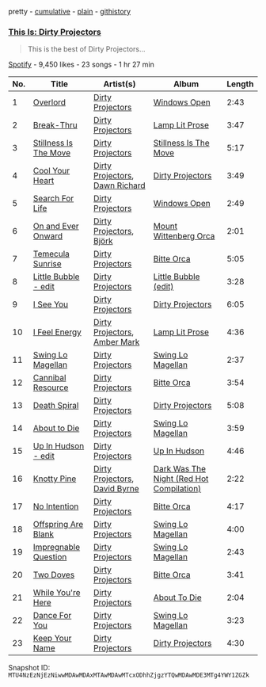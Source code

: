 pretty - [cumulative](/playlists/cumulative/37i9dQZF1DX7FW3TjTduV4.md) - [plain](/playlists/plain/37i9dQZF1DX7FW3TjTduV4) - [githistory](https://github.githistory.xyz/mackorone/spotify-playlist-archive/blob/main/playlists/plain/37i9dQZF1DX7FW3TjTduV4)

### [This Is: Dirty Projectors](https://open.spotify.com/playlist/37i9dQZF1DX7FW3TjTduV4)

> This is the best of Dirty Projectors...

[Spotify](https://open.spotify.com/user/spotify) - 9,450 likes - 23 songs - 1 hr 27 min

| No. | Title | Artist(s) | Album | Length |
|---|---|---|---|---|
| 1 | [Overlord](https://open.spotify.com/track/1p2HobTuJiU60vLMA0wDH5) | [Dirty Projectors](https://open.spotify.com/artist/5VF0YkVLeVD4ytyiyVSIiF) | [Windows Open](https://open.spotify.com/album/20aYfhm4JHrxx5hSOzL3pB) | 2:43 |
| 2 | [Break\-Thru](https://open.spotify.com/track/65tjr5cWJmsA8KHVvuC7b2) | [Dirty Projectors](https://open.spotify.com/artist/5VF0YkVLeVD4ytyiyVSIiF) | [Lamp Lit Prose](https://open.spotify.com/album/03CZTX0lcoZGy71rOHnDxn) | 3:47 |
| 3 | [Stillness Is The Move](https://open.spotify.com/track/4FM5R4eOgehEPyNzo61d7l) | [Dirty Projectors](https://open.spotify.com/artist/5VF0YkVLeVD4ytyiyVSIiF) | [Stillness Is The Move](https://open.spotify.com/album/09FIuekyTr6bEsIA5Rob3e) | 5:17 |
| 4 | [Cool Your Heart](https://open.spotify.com/track/2qsYkMBBRTqlSSifKTDM1F) | [Dirty Projectors](https://open.spotify.com/artist/5VF0YkVLeVD4ytyiyVSIiF), [Dawn Richard](https://open.spotify.com/artist/6pSsE5y0uJMwYj83KrPyf9) | [Dirty Projectors](https://open.spotify.com/album/6HA2YKWabsGi6XWkhWoZuA) | 3:49 |
| 5 | [Search For Life](https://open.spotify.com/track/62hhW2dmaw6js7oIeiAEHT) | [Dirty Projectors](https://open.spotify.com/artist/5VF0YkVLeVD4ytyiyVSIiF) | [Windows Open](https://open.spotify.com/album/20aYfhm4JHrxx5hSOzL3pB) | 2:49 |
| 6 | [On and Ever Onward](https://open.spotify.com/track/6pn7hljG8QY8aSvfjdyu7I) | [Dirty Projectors](https://open.spotify.com/artist/5VF0YkVLeVD4ytyiyVSIiF), [Björk](https://open.spotify.com/artist/7w29UYBi0qsHi5RTcv3lmA) | [Mount Wittenberg Orca](https://open.spotify.com/album/1C9sn8azB8qNZyPSCgkNJz) | 2:01 |
| 7 | [Temecula Sunrise](https://open.spotify.com/track/387fL0jxduDgSg9Xy5yUrH) | [Dirty Projectors](https://open.spotify.com/artist/5VF0YkVLeVD4ytyiyVSIiF) | [Bitte Orca](https://open.spotify.com/album/2KTSlmHxVvEkLf9rbYb7Bg) | 5:05 |
| 8 | [Little Bubble \- edit](https://open.spotify.com/track/2xip1Qf69hVE9IXpoKuK94) | [Dirty Projectors](https://open.spotify.com/artist/5VF0YkVLeVD4ytyiyVSIiF) | [Little Bubble \(edit\)](https://open.spotify.com/album/0IGWxE6XpaadiiJc195Scw) | 3:28 |
| 9 | [I See You](https://open.spotify.com/track/3TVBTSD69rf0zZDDKFDoew) | [Dirty Projectors](https://open.spotify.com/artist/5VF0YkVLeVD4ytyiyVSIiF) | [Dirty Projectors](https://open.spotify.com/album/6HA2YKWabsGi6XWkhWoZuA) | 6:05 |
| 10 | [I Feel Energy](https://open.spotify.com/track/2m6FcfDqnTG5fNKu3O8jkA) | [Dirty Projectors](https://open.spotify.com/artist/5VF0YkVLeVD4ytyiyVSIiF), [Amber Mark](https://open.spotify.com/artist/0tbeZu9lv8YEKSQ9tZSslu) | [Lamp Lit Prose](https://open.spotify.com/album/03CZTX0lcoZGy71rOHnDxn) | 4:36 |
| 11 | [Swing Lo Magellan](https://open.spotify.com/track/37cKyb3sDEt5hRSpBdsrns) | [Dirty Projectors](https://open.spotify.com/artist/5VF0YkVLeVD4ytyiyVSIiF) | [Swing Lo Magellan](https://open.spotify.com/album/31hI5dQfm3EiNfzEPeny5k) | 2:37 |
| 12 | [Cannibal Resource](https://open.spotify.com/track/0f5heCBlXuzGzoItXeJNgG) | [Dirty Projectors](https://open.spotify.com/artist/5VF0YkVLeVD4ytyiyVSIiF) | [Bitte Orca](https://open.spotify.com/album/2KTSlmHxVvEkLf9rbYb7Bg) | 3:54 |
| 13 | [Death Spiral](https://open.spotify.com/track/7M2Vba69lGmR6kWjUTJJQD) | [Dirty Projectors](https://open.spotify.com/artist/5VF0YkVLeVD4ytyiyVSIiF) | [Dirty Projectors](https://open.spotify.com/album/6HA2YKWabsGi6XWkhWoZuA) | 5:08 |
| 14 | [About to Die](https://open.spotify.com/track/0byUGapJ70OOpxIC3U1jlf) | [Dirty Projectors](https://open.spotify.com/artist/5VF0YkVLeVD4ytyiyVSIiF) | [Swing Lo Magellan](https://open.spotify.com/album/31hI5dQfm3EiNfzEPeny5k) | 3:59 |
| 15 | [Up In Hudson \- edit](https://open.spotify.com/track/03HJG5jLNebHrw5QHJTPWL) | [Dirty Projectors](https://open.spotify.com/artist/5VF0YkVLeVD4ytyiyVSIiF) | [Up In Hudson](https://open.spotify.com/album/0GygWESnsmZnu9gjCBbXba) | 4:46 |
| 16 | [Knotty Pine](https://open.spotify.com/track/5pMOgMP0ichMtGICicoAa8) | [Dirty Projectors](https://open.spotify.com/artist/5VF0YkVLeVD4ytyiyVSIiF), [David Byrne](https://open.spotify.com/artist/20vuBdFblWUo2FCOvUzusB) | [Dark Was The Night \(Red Hot Compilation\)](https://open.spotify.com/album/3mquSHAbafwIrdVpxLx8b9) | 2:22 |
| 17 | [No Intention](https://open.spotify.com/track/51Mprk6iT2qEfP5U6fPFGn) | [Dirty Projectors](https://open.spotify.com/artist/5VF0YkVLeVD4ytyiyVSIiF) | [Bitte Orca](https://open.spotify.com/album/2KTSlmHxVvEkLf9rbYb7Bg) | 4:17 |
| 18 | [Offspring Are Blank](https://open.spotify.com/track/60YOZLX27AeCCyiDyTQE9K) | [Dirty Projectors](https://open.spotify.com/artist/5VF0YkVLeVD4ytyiyVSIiF) | [Swing Lo Magellan](https://open.spotify.com/album/31hI5dQfm3EiNfzEPeny5k) | 4:00 |
| 19 | [Impregnable Question](https://open.spotify.com/track/4R2pq0VVrejm4uXM8U8bvP) | [Dirty Projectors](https://open.spotify.com/artist/5VF0YkVLeVD4ytyiyVSIiF) | [Swing Lo Magellan](https://open.spotify.com/album/31hI5dQfm3EiNfzEPeny5k) | 2:43 |
| 20 | [Two Doves](https://open.spotify.com/track/2mdnYluC09KrfztX34o2WN) | [Dirty Projectors](https://open.spotify.com/artist/5VF0YkVLeVD4ytyiyVSIiF) | [Bitte Orca](https://open.spotify.com/album/2KTSlmHxVvEkLf9rbYb7Bg) | 3:41 |
| 21 | [While You're Here](https://open.spotify.com/track/5swgRHVTtuxhnnTuTGeXT9) | [Dirty Projectors](https://open.spotify.com/artist/5VF0YkVLeVD4ytyiyVSIiF) | [About To Die](https://open.spotify.com/album/1p63hOUjICRznu8kQv0bmU) | 2:04 |
| 22 | [Dance For You](https://open.spotify.com/track/2ChaXdmbQoFQo0nJROxVDg) | [Dirty Projectors](https://open.spotify.com/artist/5VF0YkVLeVD4ytyiyVSIiF) | [Swing Lo Magellan](https://open.spotify.com/album/31hI5dQfm3EiNfzEPeny5k) | 3:23 |
| 23 | [Keep Your Name](https://open.spotify.com/track/41IcdEHjwDp65pVjOxODCf) | [Dirty Projectors](https://open.spotify.com/artist/5VF0YkVLeVD4ytyiyVSIiF) | [Dirty Projectors](https://open.spotify.com/album/6HA2YKWabsGi6XWkhWoZuA) | 4:30 |

Snapshot ID: `MTU4NzEzNjEzNiwwMDAwMDAxMTAwMDAwMTcxODhhZjgzYTQwMDAwMDE3MTg4YWY1ZGZk`